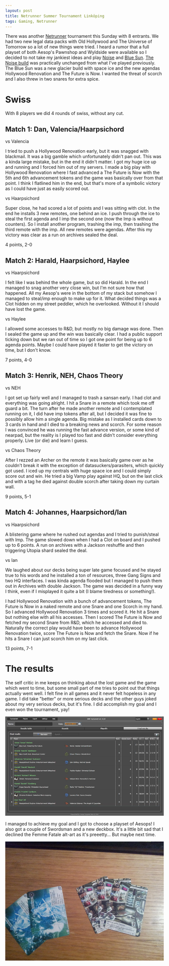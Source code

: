 ```yaml
---
layout: post
title: Netrunner Summer Tournament Linköping
tags: Gaming, Netrunner
---
```


There was another [Netrunner][] tournament this Sunday with 8 entrants. We had two new legal data packs with Old Hollywood and The Universe of Tomorrow so a lot of new things were tried. I heard a rumor that a full playset of both Aesop's Pawnshop and Wyldside were available so I decided to not take my jankiest ideas and play [Noise][noise] and [Blue Sun][bluesun]. [The Noise build][noise] was practically unchanged from what I've played previously. The Blue Sun was a new glacier build with space ice and the new agendas Hollywood Renovation and The Future is Now. I wanted the threat of scorch and I also threw in two snares for extra spice. 

# Swiss

With 8 players we did 4 rounds of swiss, without any cut.

## Match 1: Dan, Valencia/Haarpsichord

vs Valencia

I tried to push a Hollywood Renovation early, but it was snagged with blackmail.  It was a big gamble which unfortunately didn't pan out.  This was a kinda large mistake, but in the end it didn't matter.  I got my huge ice up and running and I forced him out of my servers.  I made a big play with Hollywood Renovation where I fast advanced a The Future is Now with the 5th and 6th advancement tokens and the game was basically over from that point.  I think I flatlined him in the end, but that's more of a symbolic victory as I could have just as easily scored out.

vs Haarpsichord

Super close, he had scored a lot of points and I was sitting with clot. In the end he installs 3 new remotes, one behind an ice. I push through the ice to steal the first agenda and I imp the second one (now the Imp is without counters). So I install another program, trashing the imp, then trashing the third remote with the imp. All new remotes were agendas. After this my victory was clear as a run on archives sealed the deal.

4 points, 2-0

## Match 2: Harald, Haarpsichord, Haylee

vs Haarpsichord

I felt like I was behind the whole game, but so did Harald. In the end I managed to snag another very close win, but I'm not sure how that happened. All my Aesop's were in the bottom of my stack but somehow I managed to steal/imp enough to make up for it. What decided things was a Clot hidden on my street peddler, which he overlooked. Without it I should have lost the game.

vs Haylee

I allowed some accesses to R&D, but mostly no big damage was done. Then I sealed the game up and the win was basically clear. I had a public support ticking down but we ran out of time so I got one point for being up to 6 agenda points. Maybe I could have played it faster to get the victory on time, but I don't know.

7 points, 4-0

## Match 3: Henrik, NEH, Chaos Theory

vs NEH

I got set up fairly well and I managed to trash a sansan early. I had clot and everything was going alright. I hit a Snare in a remote which took me off guard a bit. The turn after he made another remote and I contemplated running on it, I did have imp tokens after all, but I decided it was fine to possibly allow him a single agenda. Big mistake as I installed cards down to 3 cards in hand and I died to a breaking news and scorch. For some reason I was convinced he was running the fast advance version, or some kind of nearpad, but the reality is I played too fast and didn't consider everything properly. Live (or die) and learn I guess.

vs Chaos Theory

After I rezzed an Archer on the remote it was basically game over as he couldn't break it with the exception of datasuckers/parasiters, which quickly got used. I iced up my centrals with huge space ice and I could simply score out and win. He tried a big Vamp play against HQ, but on the last click and with a tag he died against double scorch after taking down my curtain wall.

9 points, 5-1

## Match 4: Johannes, Haarpsichord/Ian

vs Haarpsichord

A blistering game where he rushed out agendas and I tried to punish/steal with Imp. The game slowed down when I had a Clot on board and I pushed up to 6 points. A run on archives with a Jackson reshuffle and then triggering Utopia shard sealed the deal.

vs Ian

We laughed about our decks being super late game focused and he stayed true to his words and he installed a ton of resources, three Gang Signs and two HQ interfaces. I was kinda agenda flooded but I managed to push them out in Archives with double Jackson. The game was decided in a funny way I think, even if I misplayed it quite a bit (I blame tiredness or something!).

I had Hollywood Renovation with a bunch of advancement tokens, The Future is Now in a naked remote and one Snare and one Scorch in my hand. So I advanced Hollywood Renovation 3 times and scored it. He hit a Snare but nothing else with all his accesses. Then I scored The Future is Now and fetched my second Snare from R&D, which he accessed and died to. Naturally the correct play would have been to advance Hollywood Renovation twice, score The Future is Now and fetch the Snare. Now if he hits a Snare I can just scorch him on my last click.

13 points, 7-1

[Netrunner]: #
[noise]: #
[bluesun]: #

# The results

The self critic in me keeps on thinking about the lost game and the game which went to time, but some small part of me tries to point out that things actually went well. I felt fine in all games and it never felt hopeless in any game. I did take "better" or more serious decks and the other guys joked about my very serious decks, but it's fine. I did accomplish my goal and I even won the tournament, yay!

![](/images/netrunner_summer_res.jpg)

I managed to achieve my goal and I got to choose a playset of Aesops! I also got a couple of Swordsman and a new deckbox. It's a little bit sad that I declined the Femme Fatale alt-art as it's preeetty... But maybe next time.

![](/images/summer_winnings.jpg)

